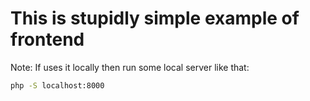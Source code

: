 # This is stupidly simple example of frontend
Note:
If uses it locally then run some local server like that:
```bash
php -S localhost:8000
```